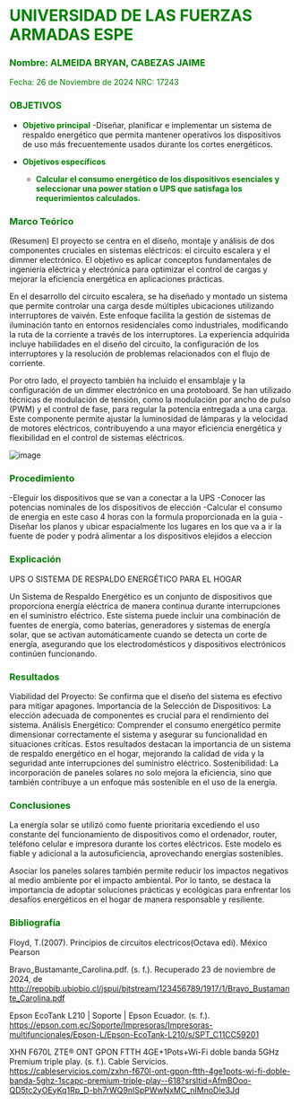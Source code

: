# <span style="color:green">UNIVERSIDAD DE LAS FUERZAS ARMADAS ESPE</span>

### <span style="color:green">Nombre: ALMEIDA BRYAN, CABEZAS JAIME</span>
<span style="color:green">Fecha: 26 de Noviembre de 2024</span>
<span style="color:green">NRC: 17243</span>

<justify>

### <span style="color:green">OBJETIVOS</span>

- **<span style="color:green">Objetivo principal</span>**
  -Diseñar, planificar e implementar un sistema de respaldo energético que permita mantener operativos los dispositivos de uso más frecuentemente usados durante los cortes energéticos. 


- **<span style="color:green">Objetivos específicos</span>**
  - **<span style="color:green">Calcular el consumo energético de los dispositivos esenciales y seleccionar una power station o UPS que satisfaga los requerimientos calculados.</span>**

### <span style="color:green">Marco Teórico</span>
(Resumen)
El proyecto se centra en el diseño, montaje y análisis de dos componentes cruciales en sistemas eléctricos: el circuito escalera y el dimmer electrónico. El objetivo es aplicar conceptos fundamentales de ingeniería eléctrica y electrónica para optimizar el control de cargas y mejorar la eficiencia energética en aplicaciones prácticas.

En el desarrollo del circuito escalera, se ha diseñado y montado un sistema que permite controlar una carga desde múltiples ubicaciones utilizando interruptores de vaivén. Este enfoque facilita la gestión de sistemas de iluminación tanto en entornos residenciales como industriales, modificando la ruta de la corriente a través de los interruptores. La experiencia adquirida incluye habilidades en el diseño del circuito, la configuración de los interruptores y la resolución de problemas relacionados con el flujo de corriente.

Por otro lado, el proyecto también ha incluido el ensamblaje y la configuración de un dimmer electrónico en una protoboard. Se han utilizado técnicas de modulación de tensión, como la modulación por ancho de pulso (PWM) y el control de fase, para regular la potencia entregada a una carga. Este componente permite ajustar la luminosidad de lámparas y la velocidad de motores eléctricos, contribuyendo a una mayor eficiencia energética y flexibilidad en el control de sistemas eléctricos.

![image](https://github.com/user-attachments/assets/a0eb2017-340f-48c7-be3b-719f2e1581d3)




### <span style="color:green">Procedimiento</span>
-Eleguir los dispositivos que se van a conectar a la UPS
-Conocer las potencias nominales de los dispositivos de elección
-Calcular el consumo de energia en este caso 4 horas con la formula proporcionada en la guia 
-Diseñar los planos y ubicar espacialmente los lugares en los que va a ir la fuente de poder y podrá alimentar a los dispositivos elejidos a eleccion
### <span style="color:green">Explicación</span>
UPS O SISTEMA DE RESPALDO ENERGÉTICO PARA EL HOGAR

Un Sistema de Respaldo Energético es un conjunto de dispositivos que proporciona energía eléctrica de manera continua durante interrupciones en el suministro eléctrico. Este sistema puede incluir una combinación de fuentes de energía, como baterías, generadores y sistemas de energía solar, que se activan automáticamente cuando se detecta un corte de energía, asegurando que los electrodomésticos y dispositivos electrónicos continúen funcionando.


### <span style="color:green">Resultados</span>
Viabilidad del Proyecto: Se confirma que el diseño del sistema es efectivo para mitigar apagones.
Importancia de la Selección de Dispositivos: La elección adecuada de componentes es crucial para el rendimiento del sistema.
Análisis Energético: Comprender el consumo energético permite dimensionar correctamente el sistema y asegurar su funcionalidad en situaciones críticas.
Estos resultados destacan la importancia de un sistema de respaldo energético en el hogar, mejorando la calidad de vida y la seguridad ante interrupciones del suministro eléctrico.
Sostenibilidad: La incorporación de paneles solares no solo mejora la eficiencia, sino que también contribuye a un enfoque más sostenible en el uso de la energía.
  
### <span style="color:green">Conclusiones</span>
La energía solar se utilizó como fuente prioritaria excediendo el uso constante del funcionamiento de dispositivos como el ordenador, router, teléfono celular e impresora durante los cortes eléctricos. Este modelo es fiable y adicional a la autosuficiencia, aprovechando energías sostenibles.

Asociar los paneles solares también permite reducir los impactos negativos al medio ambiente por el impacto ambiental. Por lo tanto, se destaca la importancia de adoptar soluciones prácticas y ecológicas para enfrentar los desafíos energéticos en el hogar de manera responsable y resiliente.

### <span style="color:green">Bibliografía</span>

</justify>

Floyd, T.(2007). Principios de circuitos electricos(Octava edi). México Pearson

Bravo_Bustamante_Carolina.pdf. (s. f.). Recuperado 23 de noviembre de 2024, de http://repobib.ubiobio.cl/jspui/bitstream/123456789/1917/1/Bravo_Bustamante_Carolina.pdf

Epson EcoTank L210 | Soporte | Epson Ecuador. (s. f.). https://epson.com.ec/Soporte/Impresoras/Impresoras-multifuncionales/Epson-L/Epson-EcoTank-L210/s/SPT_C11CC59201

XHN F670L ZTE® ONT  GPON FTTH 4GE+1Pots+Wi-Fi doble banda 5GHz  Premium triple play. (s. f.). Cable Servicios. https://cableservicios.com/zxhn-f670l-ont-gpon-ftth-4ge1pots-wi-fi-doble-banda-5ghz-1scapc-premium-triple-play--618?srsltid=AfmBOoo-QD5tc2yOEyKq1Rp_D-bh7rWQ9nISpPWwNxMC_nIMnoDle3Jd 




</justify>
